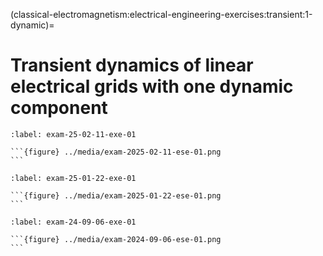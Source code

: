 (classical-electromagnetism:electrical-engineering-exercises:transient:1-dynamic)=
# Transient dynamics of linear electrical grids with one dynamic component

````{exercise} Exam 2025-02-11, Exercise 1.
:label: exam-25-02-11-exe-01

```{figure} ../media/exam-2025-02-11-ese-01.png
```

````

````{exercise} Exam 2025-01-22, Exercise 1.
:label: exam-25-01-22-exe-01

```{figure} ../media/exam-2025-01-22-ese-01.png
```

````


````{exercise} Exam 2024-09-06, Exercise 1.
:label: exam-24-09-06-exe-01

```{figure} ../media/exam-2024-09-06-ese-01.png
```

````

